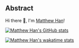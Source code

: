 Abstract
-----
Hi there 👋, I'm [Matthew Han](Https://www.yuanmo.xyz)!

[![Matthew Han's GitHub stats](https://github-readme-stats.vercel.app/api?username=matthew-han&show_icons=true&theme=radical)](https://github.com/anuraghazra/github-readme-stats)

[![Matthew Han's wakatime stats](https://github-readme-stats.vercel.app/api/wakatime?username=MatthewHan)](https://github.com/anuraghazra/github-readme-stats)


<!--

[![Matthew Han's Top Langs](https://github-readme-stats.vercel.app/api/top-langs/?username=matthew-han)](https://github.com/anuraghazra/github-readme-stats)

**Matthew-Han/Matthew-Han** is a ✨ _special_ ✨ repository because its `README.md` (this file) appears on your GitHub profile.

Here are some ideas to get you started:

- 🔭 I’m currently working on ...
- 🌱 I’m currently learning ...
- 👯 I’m looking to collaborate on ...
- 🤔 I’m looking for help with ...
- 💬 Ask me about ...
- 📫 How to reach me: ...
- 😄 Pronouns: ...
- ⚡ Fun fact: ...
-->
